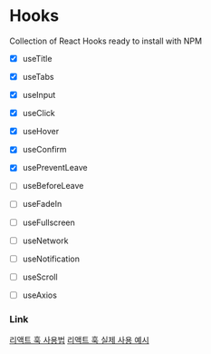 # Hooks

Collection of React Hooks ready to install with NPM


- [x] useTitle
   <!-- useTitle : react document의 title을 몇개의 Hooks와 함께 바꾸는 기능 -->
- [x] useTabs
   <!-- 웹사이트의 메뉴등의 탭 -->
   <!-- useTabs : 클릭한 tab에 따라 보여지는 컨텐츠가 따로 등장. -->
- [x] useInput
   <!-- input기능 -->
- [x] useClick
   <!-- 유저가 element를 클릭하는 시점을 발견 -->
- [x] useHover
   <!-- 마우스 hover감지 -->
- [x] useConfirm
   <!-- confirm 받는 기능 -->
- [x] usePreventLeave
   <!-- 유저가 저장되지않은 정보를 저장하지 않고 페이지를 벗어날 때 "아직 저장 안됐어!" 라고 확인하는 기능 -->
- [ ] useBeforeLeave
   <!-- 유저가 page를 벗어나는 시점(브라우저화면에서 마우스가 벗어날 때)을 발견하고 함수를 실행하는 기능 -->
- [ ] useFadeIn
   <!-- 어떤 element든 상관없이 애니메이션을 Element안으로 서서히 페이드인 -->
- [ ] useFullscreen
   <!-- element를 풀스크린으로 만들거나 일반화면으로 -->
- [ ] useNetwork
   <!-- online offline 감지 -->
- [ ] useNotification
   <!-- notification API를 사용할 때 유저에게 알림을 보내준다. -->
- [ ] useScroll
   <!-- 스크롤동작 감지 -->
- [ ] useAxios
   <!-- HTTP requests client axios 를 위한 일종의 wrapper. axios를 둘러싸는? 기능 -->


### Link
[리액트 훅 사용법](https://youtu.be/yS-BU6eYUDE)
[리액트 훅 실제 사용 예시](https://youtu.be/sZDvByH2mNU)